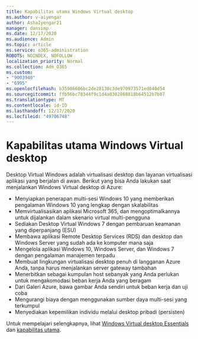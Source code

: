 ```yaml
---
title: Kapabilitas utama Windows Virtual desktop
ms.author: v-aiyengar
author: AshaIyengar21
manager: dansimp
ms.date: 12/17/2020
ms.audience: Admin
ms.topic: article
ms.service: o365-administration
ROBOTS: NOINDEX, NOFOLLOW
localization_priority: Normal
ms.collection: Adm_O365
ms.custom:
- "9003940"
- "6995"
ms.openlocfilehash: b35986606bc2de28130c3de970973571ed040d54
ms.sourcegitcommit: ffb56bc78344f9c1d4a0302868818b64512b7b07
ms.translationtype: MT
ms.contentlocale: id-ID
ms.lasthandoff: 12/17/2020
ms.locfileid: "49706748"
---
```

# <a name="key-capabilities-of-windows-virtual-desktop"></a>Kapabilitas utama Windows Virtual desktop

Desktop Virtual Windows adalah virtualisasi desktop dan layanan virtualisasi aplikasi yang berjalan di awan. Berikut yang bisa Anda lakukan saat menjalankan Windows Virtual desktop di Azure:

- Menyiapkan penerapan multi-sesi Windows 10 yang memberikan pengalaman Windows 10 yang lengkap dengan skalabilitas
- Memvirtualisasikan aplikasi Microsoft 365, dan mengoptimalkannya untuk dijalankan dalam skenario virtual multi-pengguna
- Sediakan Desktop Virtual Windows 7 dengan pembaruan keamanan yang diperpanjang (ESU)
- Membawa aplikasi Remote Desktop Services (RDS) dan desktop dan Windows Server yang sudah ada ke komputer mana saja
- Mengelola aplikasi Windows 10, Windows Server, dan Windows 7 dengan pengalaman manajemen terpadu
- Membuat lingkungan virtualisasi desktop penuh di langganan Azure Anda, tanpa harus menjalankan server gateway tambahan
- Menerbitkan sebagai kumpulan host sebanyak yang Anda perlukan untuk mengakomodasi beban kerja Anda yang beragam
- Dari Galeri Azure, bawa gambar Anda sendiri untuk beban kerja dan uji coba
- Mengurangi biaya dengan menggunakan sumber daya multi-sesi yang terkumpul
- Menyediakan kepemilikan individu melalui desktop pribadi (persisten)

Untuk mempelajari selengkapnya, lihat [Windows Virtual desktop Essentials](https://go.microsoft.com/fwlink/?linkid=2127033) dan [kapabilitas utama](https://go.microsoft.com/fwlink/?linkid=2127033).


